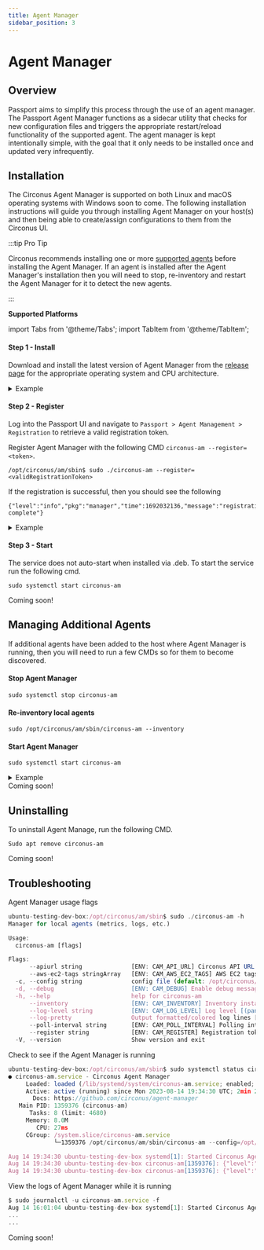 ```yaml
---
title: Agent Manager
sidebar_position: 3
---
```


# Agent Manager

## Overview

Passport aims to simplify this process through the use of an agent manager. The Passport Agent Manager functions as a sidecar utility that checks for new configuration files and triggers the appropriate restart/reload functionality of the supported agent. The agent manager is kept intentionally simple, with the goal that it only needs to be installed once and updated very infrequently.

## Installation

The Circonus Agent Manager is supported on both Linux and macOS operating systems with Windows soon to come. The following installation instructions will guide you through installing Agent Manager on your host(s) and then being able to create/assign configurations to them from the Circonus UI.

:::tip Pro Tip

Circonus recommends installing one or more [supported agents](*/introduction#supported-agents) before installing the Agent Manager. If an agent is installed after the Agent Manager's installation then you will need to stop, re-inventory and restart the Agent Manager for it to detect the new agents.

:::


**Supported Platforms**

import Tabs from '@theme/Tabs';
import TabItem from '@theme/TabItem';

<Tabs groupId="operating-systems">
  <TabItem value="Linux" label="Linux" default>

#### Step 1 - Install

Download and install the latest version of Agent Manager from the [release page](https://github.com/circonus/agent-manager/releases) for the appropriate operating system and CPU architecture.

<details><summary>Example</summary>
<p>

#### Download the Agent Manager to a folder on your Linux machine and install it.

```jsx title="Linux Ubuntu"
sudo apt install /path/to/downloded/package/circonus-am_x.x.x_amd64.deb
```

</p>
</details>

#### Step 2 - Register

Log into the Passport UI and navigate to `Passport > Agent Management > Registration` to retrieve a valid registration token.

Register Agent Manager with the following CMD `circonus-am --register=<token>`.

```
/opt/circonus/am/sbin$ sudo ./circonus-am --register=<validRegistrationToken>
```

If the registration is successful, then you should see the following

```
{"level":"info","pkg":"manager","time":1692032136,"message":"registration complete"}
```

<details><summary>Example</summary>
<p>

#### Register Agent Manager and confirm the registration token.

```jsx title="Linux Ubuntu"
// highlight-start
ubuntu-testing-dev-box:/opt/circonus/am/sbin$ sudo ./circonus-am --register=<validRegistrationToken>
// highlight-end
{"level":"info","name":"circonus-am","version":"x.x.x","time":1692032134,"message":"starting"}
{"level":"info","time":1692032134,"message":"starting registration"}
{"level":"info","agent":"telegraf","time":1692032136,"message":"found"}
// highlight-start
{"level":"info","pkg":"manager","time":1692032136,"message":"registration complete"}
// highlight-end
```

</p>
</details>

#### Step 3 - Start

The service does not auto-start when installed via .deb. To start the service run the following cmd.

```
sudo systemctl start circonus-am
```

  </TabItem>
  <TabItem value="macOS" label="macOS">
    Coming soon!
  </TabItem>
</Tabs>

## Managing Additional Agents

If additional agents have been added to the host where Agent Manager is running, then you will need to run a few CMDs so for them to become discovered.

<Tabs groupId="operating-systems">
  <TabItem value="Linux" label="Linux" default>

#### Stop Agent Manager

```
sudo systemctl stop circonus-am
```

#### Re-inventory local agents

```
sudo /opt/circonus/am/sbin/circonus-am --inventory
```

#### Start Agent Manager

```
sudo systemctl start circonus-am
```
<details><summary>Example</summary>
<p>

#### Re-inventory Agent Manager and check its status.

```jsx title="Linux Ubuntu"
// highlight-start
ubuntu-testing-dev-box:/opt/circonus/am/etc$ sudo systemctl stop circonus-am
ubuntu-testing-dev-box:/opt/circonus/am/etc$ sudo /opt/circonus/am/sbin/circonus-am --inventory
// highlight-end
{"level":"info","name":"circonus-am","version":"0.1.3","time":1692044346,"message":"starting"}
{"level":"info","agent":"telegraf","time":1692044346,"message":"found"}
{"level":"info","pkg":"manager","time":1692044346,"message":"invetory complete"}
// highlight-start
ubuntu-testing-dev-box:/opt/circonus/am/etc$ sudo systemctl start circonus-am
// highlight-end
ubuntu-testing-dev-box:/opt/circonus/am/etc$ sudo systemctl status circonus-am
● circonus-am.service - Circonus Agent Manager
     Loaded: loaded (/lib/systemd/system/circonus-am.service; enabled; vendor preset: enabled)
     Active: active (running) since Mon 2023-08-14 20:19:14 UTC; 8s ago
       Docs: https://github.com/circonus/agent-manager
   Main PID: 1361941 (circonus-am)
      Tasks: 8 (limit: 4680)
     Memory: 4.6M
        CPU: 3ms
     CGroup: /system.slice/circonus-am.service
             └─1361941 /opt/circonus/am/sbin/circonus-am --config=/opt/circonus/am/etc/circonus-am.yaml

Aug 14 20:19:14 ubuntu-testing-dev-box systemd[1]: Started Circonus Agent Manager.
Aug 14 20:19:14 ubuntu-testing-dev-box circonus-am[1361941]: {"level":"info","name":"circonus-am","version":"0.1.3","time":169204>
Aug 14 20:19:14 ubuntu-testing-dev-box circonus-am[1361941]: {"level":"info","interval":"1m0s","time":1692044354,"message":"start>
lines 1-14/14 (END)
```

</p>
</details>

  </TabItem>
  <TabItem value="macOS" label="macOS">
    Coming soon!
  </TabItem>
</Tabs>




## Uninstalling

<Tabs groupId="operating-systems">
  <TabItem value="Linux" label="Linux" default>
   
To uninstall Agent Manage, run the following CMD.

```
Sudo apt remove circonus-am
```

  </TabItem>
  <TabItem value="macOS" label="macOS">
    Coming soon!
  </TabItem>
</Tabs>




## Troubleshooting

<Tabs groupId="operating-systems">
  <TabItem value="Linux" label="Linux" default>
   
Agent Manager usage flags

```jsx {1} title="Linux Ubuntu" showLineNumbers
ubuntu-testing-dev-box:/opt/circonus/am/sbin$ sudo ./circonus-am -h
Manager for local agents (metrics, logs, etc.)

Usage:
  circonus-am [flags]

Flags:
      --apiurl string              [ENV: CAM_API_URL] Circonus API URL (default "https://web-api.svcs-np.circonus.net/collectors/v1")
      --aws-ec2-tags stringArray   [ENV: CAM_AWS_EC2_TAGS] AWS EC2 tags for registration meta data
  -c, --config string              config file (default: /opt/circonus/am/etc/circonus-am.yaml|.json|.toml)
  -d, --debug                      [ENV: CAM_DEBUG] Enable debug messages
  -h, --help                       help for circonus-am
      --inventory                  [ENV: CAM_INVENTORY] Inventory installed collectors
      --log-level string           [ENV: CAM_LOG_LEVEL] Log level [(panic|fatal|error|warn|info|debug|disabled)] (default "info")
      --log-pretty                 Output formatted/colored log lines [ignored on windows]
      --poll-interval string       [ENV: CAM_POLL_INTERVAL] Polling interval for actions (default "60s")
      --register string            [ENV: CAM_REGISTER] Registration token
  -V, --version                    Show version and exit
```

Check to see if the Agent Manager is running

```jsx {1} title="Linux Ubuntu" showLineNumbers
ubuntu-testing-dev-box:/opt/circonus/am/sbin$ sudo systemctl status circonus-am
● circonus-am.service - Circonus Agent Manager
     Loaded: loaded (/lib/systemd/system/circonus-am.service; enabled; vendor preset: enabled)
     Active: active (running) since Mon 2023-08-14 19:34:30 UTC; 2min 23s ago
       Docs: https://github.com/circonus/agent-manager
   Main PID: 1359376 (circonus-am)
      Tasks: 8 (limit: 4680)
     Memory: 8.0M
        CPU: 27ms
     CGroup: /system.slice/circonus-am.service
             └─1359376 /opt/circonus/am/sbin/circonus-am --config=/opt/circonus/am/etc/circonus-am.yaml

Aug 14 19:34:30 ubuntu-testing-dev-box systemd[1]: Started Circonus Agent Manager.
Aug 14 19:34:30 ubuntu-testing-dev-box circonus-am[1359376]: {"level":"info","name":"circonus-am","version":"0.1.3","time":1692041670,"message":"starting"}
Aug 14 19:34:30 ubuntu-testing-dev-box circonus-am[1359376]: {"level":"info","interval":"1m0s","time":1692041670,"message":"starting poller"}
```

View the logs of Agent Manager while it is running

```jsx {1} title="Linux Ubuntu"
$ sudo journalctl -u circonus-am.service -f
Aug 14 16:01:04 ubuntu-testing-dev-box systemd[1]: Started Circonus Agent Manager.
...
...
```

  </TabItem>
  <TabItem value="macOS" label="macOS">
    Coming soon!
  </TabItem>
</Tabs>
